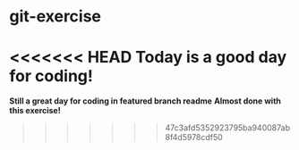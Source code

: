 # git-exercise
<<<<<<< HEAD
Today is a good day for coding!
=======
**Still a great day for coding in featured branch readme**
**Almost done with this exercise!**
>>>>>>> 47c3afd5352923795ba940087ab8f4d5978cdf50
